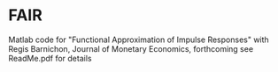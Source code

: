 # FAIR
Matlab code for "Functional Approximation of Impulse Responses" with Regis Barnichon, Journal of Monetary Economics, forthcoming
see ReadMe.pdf for details
